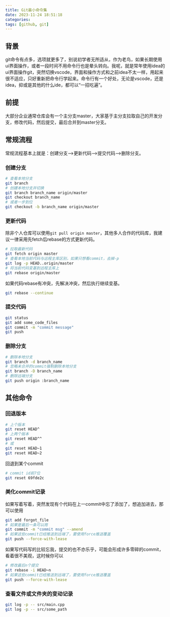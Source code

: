 ```yaml
---
title: Git最小命令集
date: 2023-11-24 18:51:18
categories:
tags: [github, git]
---
```

## 背景

git命令有点多，选项就更多了，别说初学者无所适从，作为老鸟，如果长期使用ui界面操作，或者一段时间不用命令行也是晕头转向。我呢，就是常年使用idea的ui界面操作git，突然切换vscode，界面和操作方式和之前idea不太一样，用起来很不适应，只好重新把命令行学起来。命令行有一个好处，无论是vscode，还是idea，抑或是其他的什么ide，都可以“一招吃遍”。

## 前提

大部分企业通常仓库会有一个主分支master，大家基于主分支拉取自己的开发分支，修改代码，然后提交，最后合并到master分支。

## 常规流程

常规流程基本上就是：创建分支——>更新代码——>提交代码——>删除分支。

### 创建分支

```bash
# 查看本地分支
git branch
# 创建本地分支并切换
git branch branch_name origin/master
git checkout branch_name
# 或者一步到位
git checkout -b branch_name origin/master
```

### 更新代码

除非个人仓库可以使用`git pull origin master`，其他多人合作的代码库，我建议一律采用先fetch后rebase的方式更新代码。

```bash
# 拉取最新代码
git fetch origin master
# 查看本地当前代码与远程主库区别，如果只想看commit，去掉-p
git log -p HEAD..origin/master
# 将当前代码变基到远程主库上
git rebase origin/master
```

如果代码rebase有冲突，先解决冲突，然后执行继续变基。

```bash
git rebase --continue
```

### 提交代码

```bash
git status
git add some_code_files
git commit -m "commit message"
git push
```

### 删除分支

```bash
# 删除本地分支
git branch -d branch_name
# 忽略未合并的commit强制删除本地分支
git branch -D branch_name
# 删除远端分支
git push origin :branch_name
```

## 其他命令

### 回退版本

```bash
# 上个版本
git reset HEAD^
# 上两个版本
git reset HEAD^^
# 或
git reset HEAD~1
git reset HEAD~2
```

回退到某个commit

```bash
# commit id前7位
git reset 69fde2c
```

### 美化commit记录

如果写着写着，突然发现有个代码在上一commit中忘了添加了，想追加进去，那可以使用

```bash
git add forgot_file
# 如果是最后一条可以用
git commit -m "commit msg" --amend
# 如果这些commit已经推送到远端了，要使用force推送覆盖
git push --force-with-lease
```

如果写代码写的比较忘我，提交的也不亦乐乎，可能会形成许多零碎的commit，看着很不美观，这时候你可以

```bash
# 修改最后n个提交
git rebase -i HEAD~n
# 如果这些commit已经推送到远端了，要使用force推送覆盖
git push --force-with-lease
```

### 查看文件或文件夹的变动记录

```bash
git log -p -- src/main.cpp
git log -p -- src/some_path
```
